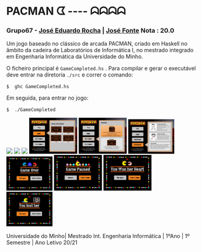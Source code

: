 # PACMAN ᗧ ---- ᗣᗣᗣᗣ 

### __Grupo67__ - [José Eduardo Rocha](https://github.com/Eduard0Rocha) |  [José Fonte](https://github.com/josefonte)  Nota : 20.0

Um jogo baseado no clássico de arcada PACMAN, criado em Haskell no âmbito da cadeira de Laboratórios de Informática I, no mestrado integrado em Engenharia Informática da Universidade do Minho.

O ficheiro principal é `GameCompleted.hs` . Para compilar e gerar o executável deve entrar na diretoria `./src` e correr o comando:

    $  ghc GameCompleted.hs

Em seguida, para entrar no jogo: 

    $  ./GameCompleted

<p float="center">
  <img src="https://raw.githubusercontent.com/josef8/Laboratorios-de-Informatica-I/main/src/ImagensParaPacman/Menus/screenSaver.png" width="49%" />
    <img src="https://raw.githubusercontent.com/josef8/Laboratorios-de-Informatica-I/main/src/ImagensParaPacman/Menus/JogoNormal.png" width="49%" />
  <img src="https://raw.githubusercontent.com/josef8/Laboratorios-de-Informatica-I/main/src/ImagensParaPacman/Menus/MainInc.png" width="24%" /> 
  <img src="https://github.com/josefonte/Laboratorios-Informatica-1/blob/main/src/ImagensParaPacman/Menus/mapsMENUBUTTON.png" width="25%" /> 
  <img src="https://github.com/josefonte/Laboratorios-Informatica-1/blob/main/src/ImagensParaPacman/Menus/MiniGamesPacDungeon.png" width="25%" /> 
  <img src="https://github.com/josefonte/Laboratorios-Informatica-1/blob/main/src/ImagensParaPacman/Menus/DevelopersMenu.png" width="24%" />
  <img src="https://github.com/josefonte/Laboratorios-Informatica-1/blob/main/src/ImagensParaPacman/Menus/killPacmanLOSEplayagain.png" width="24%" /> 
  <img src="https://github.com/josefonte/Laboratorios-Informatica-1/blob/main/src/ImagensParaPacman/Menus/PauseMENUbacktomenu.png" width="25%" />
  <img src="https://github.com/josefonte/Laboratorios-Informatica-1/blob/main/src/ImagensParaPacman/Menus/pacdungeonWINbacktoMenu.png" width="25%" /> 
  <img src="https://github.com/josefonte/Laboratorios-Informatica-1/blob/main/src/ImagensParaPacman/Menus/pacdungeonLOSEplayagain.png" width="24%" /> 
</p>


Universidade do Minho| Mestrado Int. Engenharia Informática | 1ºAno | 1º Semestre | Ano Letivo 20/21
